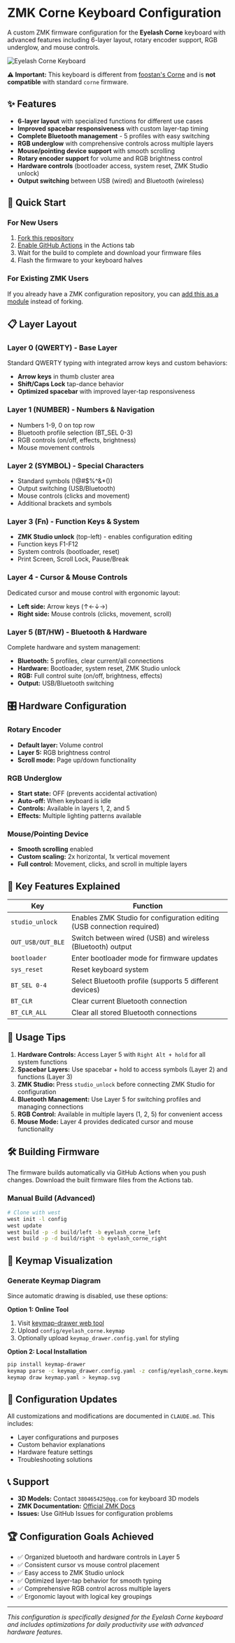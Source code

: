 # ZMK Corne Keyboard Configuration

A custom ZMK firmware configuration for the **Eyelash Corne** keyboard with advanced features including 6-layer layout, rotary encoder support, RGB underglow, and mouse controls.

![Eyelash Corne Keyboard](https://ae01.alicdn.com/kf/Sa797fee25edd44248fbfdb0e13d44e00B.jpg)

**⚠️ Important:** This keyboard is different from [foostan's Corne](https://github.com/foostan/crkbd) and is **not compatible** with standard `corne` firmware.

## ✨ Features

- **6-layer layout** with specialized functions for different use cases
- **Improved spacebar responsiveness** with custom layer-tap timing
- **Complete Bluetooth management** - 5 profiles with easy switching
- **RGB underglow** with comprehensive controls across multiple layers
- **Mouse/pointing device support** with smooth scrolling
- **Rotary encoder support** for volume and RGB brightness control
- **Hardware controls** (bootloader access, system reset, ZMK Studio unlock)
- **Output switching** between USB (wired) and Bluetooth (wireless)

## 🚀 Quick Start

### For New Users
1. [Fork this repository](https://docs.github.com/en/get-started/quickstart/fork-a-repo#forking-a-repository)
2. [Enable GitHub Actions](https://docs.github.com/en/actions/managing-workflow-runs-and-deployments/managing-workflow-runs/disabling-and-enabling-a-workflow#enabling-a-workflow) in the Actions tab
3. Wait for the build to complete and download your firmware files
4. Flash the firmware to your keyboard halves

### For Existing ZMK Users
If you already have a ZMK configuration repository, you can [add this as a module](https://zmk.dev/docs/features/modules#building-with-modules) instead of forking.

## 📋 Layer Layout

### Layer 0 (QWERTY) - Base Layer
Standard QWERTY typing with integrated arrow keys and custom behaviors:
- **Arrow keys** in thumb cluster area
- **Shift/Caps Lock** tap-dance behavior
- **Optimized spacebar** with improved layer-tap responsiveness

### Layer 1 (NUMBER) - Numbers & Navigation
- Numbers 1-9, 0 on top row
- Bluetooth profile selection (BT_SEL 0-3)
- RGB controls (on/off, effects, brightness)
- Mouse movement controls

### Layer 2 (SYMBOL) - Special Characters
- Standard symbols (!@#$%^&*())
- Output switching (USB/Bluetooth)
- Mouse controls (clicks and movement)
- Additional brackets and symbols

### Layer 3 (Fn) - Function Keys & System
- **ZMK Studio unlock** (top-left) - enables configuration editing
- Function keys F1-F12
- System controls (bootloader, reset)
- Print Screen, Scroll Lock, Pause/Break

### Layer 4 - Cursor & Mouse Controls
Dedicated cursor and mouse control with ergonomic layout:
- **Left side:** Arrow keys (↑←↓→)
- **Right side:** Mouse controls (clicks, movement, scroll)

### Layer 5 (BT/HW) - Bluetooth & Hardware
Complete hardware and system management:
- **Bluetooth:** 5 profiles, clear current/all connections
- **Hardware:** Bootloader, system reset, ZMK Studio unlock
- **RGB:** Full control suite (on/off, brightness, effects)
- **Output:** USB/Bluetooth switching

## 🎛️ Hardware Configuration

### Rotary Encoder
- **Default layer:** Volume control
- **Layer 5:** RGB brightness control
- **Scroll mode:** Page up/down functionality

### RGB Underglow
- **Start state:** OFF (prevents accidental activation)
- **Auto-off:** When keyboard is idle
- **Controls:** Available in layers 1, 2, and 5
- **Effects:** Multiple lighting patterns available

### Mouse/Pointing Device
- **Smooth scrolling** enabled
- **Custom scaling:** 2x horizontal, 1x vertical movement
- **Full control:** Movement, clicks, and scroll in multiple layers

## 🔧 Key Features Explained

| Key | Function |
|-----|----------|
| `studio_unlock` | Enables ZMK Studio for configuration editing (USB connection required) |
| `OUT_USB/OUT_BLE` | Switch between wired (USB) and wireless (Bluetooth) output |
| `bootloader` | Enter bootloader mode for firmware updates |
| `sys_reset` | Reset keyboard system |
| `BT_SEL 0-4` | Select Bluetooth profile (supports 5 different devices) |
| `BT_CLR` | Clear current Bluetooth connection |
| `BT_CLR_ALL` | Clear all stored Bluetooth connections |

## 📱 Usage Tips

1. **Hardware Controls:** Access Layer 5 with `Right Alt + hold` for all system functions
2. **Spacebar Layers:** Use spacebar + hold to access symbols (Layer 2) and functions (Layer 3)
3. **ZMK Studio:** Press `studio_unlock` before connecting ZMK Studio for configuration
4. **Bluetooth Management:** Use Layer 5 for switching profiles and managing connections
5. **RGB Control:** Available in multiple layers (1, 2, 5) for convenient access
6. **Mouse Mode:** Layer 4 provides dedicated cursor and mouse functionality

## 🛠️ Building Firmware

The firmware builds automatically via GitHub Actions when you push changes. Download the built firmware files from the Actions tab.

### Manual Build (Advanced)
```bash
# Clone with west
west init -l config
west update
west build -p -d build/left -b eyelash_corne_left
west build -p -d build/right -b eyelash_corne_right
```

## 🎨 Keymap Visualization

### Generate Keymap Diagram
Since automatic drawing is disabled, use these options:

**Option 1: Online Tool**
1. Visit [keymap-drawer web tool](https://caksoylar.github.io/keymap-drawer/)
2. Upload `config/eyelash_corne.keymap`
3. Optionally upload `keymap_drawer.config.yaml` for styling

**Option 2: Local Installation**
```bash
pip install keymap-drawer
keymap parse -c keymap_drawer.config.yaml -z config/eyelash_corne.keymap > keymap.yaml
keymap draw keymap.yaml > keymap.svg
```

## 🔄 Configuration Updates

All customizations and modifications are documented in `CLAUDE.md`. This includes:
- Layer configurations and purposes
- Custom behavior explanations
- Hardware feature settings
- Troubleshooting solutions

## 📞 Support

- **3D Models:** Contact `380465425@qq.com` for keyboard 3D models
- **ZMK Documentation:** [Official ZMK Docs](https://zmk.dev/)
- **Issues:** Use GitHub Issues for configuration problems

## 🏆 Configuration Goals Achieved

- ✅ Organized bluetooth and hardware controls in Layer 5
- ✅ Consistent cursor vs mouse control placement
- ✅ Easy access to ZMK Studio unlock
- ✅ Optimized layer-tap behavior for smooth typing
- ✅ Comprehensive RGB control across multiple layers
- ✅ Ergonomic layout with logical key groupings

---

*This configuration is specifically designed for the Eyelash Corne keyboard and includes optimizations for daily productivity use with advanced hardware features.*